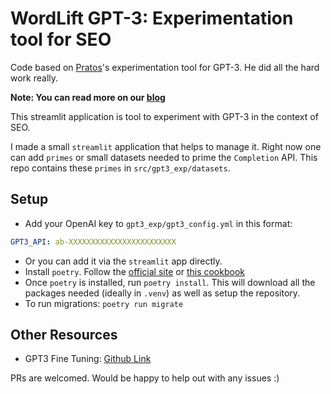# WordLift GPT-3: Experimentation tool for SEO

Code based on [Pratos](https://github.com/pratos/gpt3-exp)'s experimentation tool for GPT-3. He did all the hard work really.

__Note: You can read more on our [blog](https://wordlift.io/blog/en)__

This streamlit application is tool to experiment with GPT-3 in the context of SEO.

I made a small `streamlit` application that helps to manage it. Right now one can add `primes` or small datasets needed to prime the `Completion` API. This repo contains these `primes` in `src/gpt3_exp/datasets`.

## Setup

- Add your OpenAI key to `gpt3_exp/gpt3_config.yml` in this format:

```yaml
GPT3_API: ab-XXXXXXXXXXXXXXXXXXXXXXXX
```

- Or you can add it via the `streamlit` app directly.
- Install `poetry`. Follow the [official site](https://python-poetry.org/docs/#installation) or [this cookbook](https://soumendra.gitbook.io/deeplearning-cookbook/setting-up/setting-up-poetry-for-your-project)
- Once `poetry` is installed, run `poetry install`. This will download all the packages needed (ideally in `.venv`) as well as setup the repository.
- To run migrations: `poetry run migrate`

## Other Resources

- GPT3 Fine Tuning: [Github Link](https://github.com/cabhijith/GPT-3_Docs/blob/master/Fine-Tune.md)

PRs are welcomed. Would be happy to help out with any issues :)
